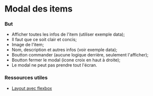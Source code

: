 # Modal des items

### But

- Afficher toutes les infos de l'item (utiliser exemple data);
- Il faut que ce soit clair et concis;
- Image de l'item;
- Nom, description et autres infos (voir exemple data);
- Boutton commander (aucune logique derrière, seulement l'afficher);
- Boutton fermer le modal (icone croix en haut à droite);
- Le modal ne peut pas prendre tout l'écran.

### Ressources utiles

- [Layout avec flexbox](https://reactnative.dev/docs/flexbox)
